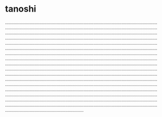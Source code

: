 # tanoshi
............................................................................................................................................................................................................................................................................................................................................................................................................................................................................................................................................................................................................................................................................................................................................................................................................................................................................................................................................................................................................................................................................................................................................................................................................................................................................................................................................................................................................................................................................................................................................................................................................................................................................................................................................................................................................................................................................................................................................................................................................................................................................................................................................................................................................................................................